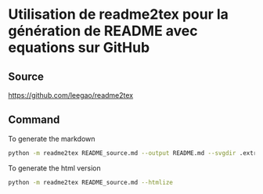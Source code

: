 # Utilisation de readme2tex pour la génération de README avec equations sur GitHub

## Source

https://github.com/leegao/readme2tex

## Command

To generate the markdown
```bash
python -m readme2tex README_source.md --output README.md --svgdir .extra/
```

To generate the html version
```bash
python -m readme2tex README_source.md --htmlize
```
